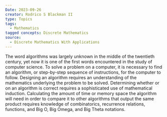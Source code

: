 ```yaml
---
Date: 2023-09-26
creator: Rodrico S Blackman II
type: Topics
tags:
  - Mathematics
tagged concepts: Discrete Mathematics
source:
  - Discrete Mathematics With Applications
---
```


The word algorithms was largely unknown in the middle of the twentieth century, yet now it is one of the first words encountered in the study of computer science. To solve a problem on a computer, it is necessary to find an algorithm, or step-by-step sequence of instructions, for the computer to follow. Designing an algorithm requires an understanding of the mathematics underlying the problem to be solved. Determining whether or on an algorithm is correct requires a sophisticated use of mathematical induction. Calculating the amount of time or memory space the algorithm will need in order to compare it to other algorithms that output the same product requires knowledge of combinatorics, recurrence relations, functions, and Big O, Big Omega, and Big Theta notations.